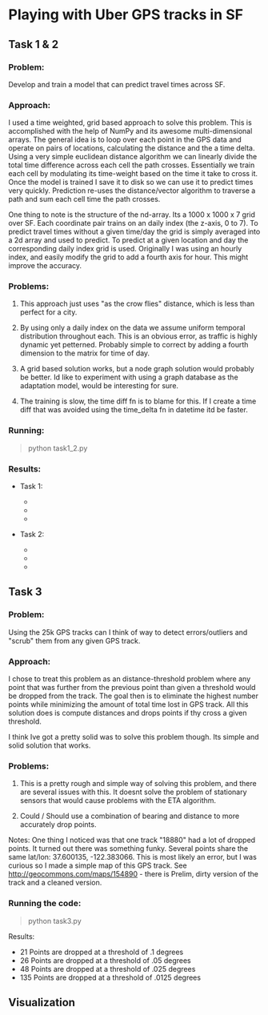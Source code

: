 # Playing with Uber GPS tracks in SF 

## Task 1 & 2

### Problem: 

Develop and train a model that can predict travel times across SF. 

### Approach: 

I used a time weighted, grid based approach to solve this problem. This is accomplished with the help of NumPy and its awesome multi-dimensional arrays. The general idea is to loop over each point in the GPS data and operate on pairs of locations, calculating the distance and the a time delta. Using a very simple euclidean distance algorithm we can linearly divide the total time difference across each cell the path crosses. Essentially we train each cell by modulating its time-weight based on the time it take to cross it. Once the model is trained I save it to disk so we can use it to predict times very quickly. Prediction re-uses the distance/vector algorithm to traverse a path and sum each cell time the path crosses. 

One thing to note is the structure of the nd-array. Its a 1000 x 1000 x 7 grid over SF. Each coordinate pair trains on an daily index (the z-axis, 0 to 7). To predict travel times without a given time/day the grid is simply averaged into a 2d array and used to predict. To predict at a given location and day the corresponding daily index grid is used. Originally I was using an hourly index, and easily modify the grid to add a fourth axis for hour. This might improve the accuracy.  

### Problems:

1. This approach just uses "as the crow flies" distance, which is less than perfect for a city.

2. By using only a daily index on the data we assume uniform temporal distribution throughout each. This is an obvious error, as traffic is highly dynamic yet petterned. Probably simple to correct by adding a fourth dimension to the matrix for time of day. 

3. A grid based solution works, but a node graph solution would probably be better. Id like to experiment with using a graph database as the adaptation model, would be interesting for sure.  

4. The training is slow, the time diff fn is to blame for this. If I create a time diff that was avoided using the time_delta fn in datetime itd be faster. 

### Running:
  
  > python task1_2.py

### Results: 

* Task 1:

  * 
  *
  *

* Task 2:

  *
  *
  *


## Task 3

### Problem: 

Using the 25k GPS tracks can I think of way to detect errors/outliers and "scrub" them from any given GPS track. 

### Approach: 

I chose to treat this problem as an distance-threshold problem where any point that was further from the previous point than given a threshold would be dropped from the track. The goal then is to eliminate the highest number points while minimizing the amount of total time lost in GPS track. All this solution does is compute distances and drops points if thy cross a given threshold.  

I think Ive got a pretty solid was to solve this problem though. Its simple and solid solution that works.  

### Problems: 

1. This is a pretty rough and simple way of solving this problem, and there are several issues with this. It doesnt solve the problem of stationary sensors that would cause problems with the ETA algorithm.  

2. Could / Should use a combination of bearing and distance to more accurately drop points. 

Notes: One thing I noticed was that one track "18880" had a lot of dropped points. It turned out there was something funky. Several points share the same lat/lon: 37.600135, -122.383066. This is most likely an error, but I was curious so I made a simple map of this GPS track. See http://geocommons.com/maps/154890 - there is Prelim, dirty version of the track and a cleaned version.    

### Running the code:

  > python task3.py 

Results:  

* 21 Points are dropped at a threshold of .1 degrees 
* 26 Points are dropped at a threshold of .05 degrees 
* 48 Points are dropped at a threshold of .025 degrees 
* 135 Points are dropped at a threshold of .0125 degrees 

## Visualization  
